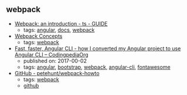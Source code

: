 webpack
---
* [Webpack: an introduction - ts - GUIDE](https://angular.io/guide/webpack)
    * tags: [angular](../tags/angular.md), [docs](../tags/docs.md), [webpack](../tags/webpack.md)
* [Webpack Concepts](https://webpack.js.org/concepts/)
    * tags: [webpack](../tags/webpack.md)
* [Fast, faster, Angular CLI - how I converted my Angular project to use Angular CLI – CodingpediaOrg](http://www.codingpedia.org/ama/fast-faster-angular-cli-how-i-converted-my-angular-project-to-use-angular-cli)
    * published on: 2017-00-02
    * tags: [angular](../tags/angular.md), [bootstrap](../tags/bootstrap.md), [webpack](../tags/webpack.md), [angular-cli](../tags/angular-cli.md), [fontawesome](../tags/fontawesome.md)
* [GitHub - petehunt/webpack-howto](https://github.com/petehunt/webpack-howto)
    * tags: [webpack](../tags/webpack.md)
    * [github](https://github.com/petehunt/webpack-howto)
